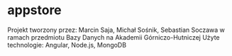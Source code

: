 # appstore
Projekt tworzony przez: Marcin Saja, Michał Sośnik, Sebastian Soczawa w ramach przedmiotu Bazy Danych na Akademii Górniczo-Hutniczej
Użyte technologie: Angular, Node.js, MongoDB
